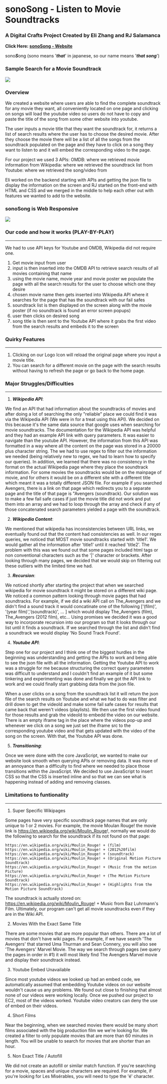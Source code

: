 # sonoSong - Listen to Movie Soundtracks

### A Digital Crafts Project Created by Eli Zhang and RJ Salamanca

**Click Here: [sonoSong - Website](http://ec2-18-221-169-73.us-east-2.compute.amazonaws.com/)**

sono***S***ong (sono means '***that***' in japanese, so our name means '***that song***')

### Sample Search for a Movie Soundtrack

![](./images/main_tutorial.gif)

### Overview

We created a website where users are able to find the complete soundtrack for any movie they want, all conveniently located on one page and clicking on songs will load the youtube video so users do not have to copy and paste the title of the song from some other website into youtube.

The user inputs a movie title that they want the soundtrack for, it returns a list of search results where the user has to choose the desired movie. After they choose the movie there will be a list of all the songs from the soundtrack populated on the page and they have to click on a song they want to listen to and it will embed the corresponding video to the page.

For our project we used 3 APIs:
    OMDB: where we retrieved movie information from
    Wikipedia: where we retrieved the soundtrack list from
    Youtube: where we retrieved the song/video from

Eli worked on the backend starting with APIs and getting the json file to display the information on the screen and RJ started on the front-end with HTML and CSS and we merged in the middle to help each other out with features we wanted to add to the website.

### sonoSong is Web Responsive

![](./images/responsive_tutorial.gif)

### Our code and how it works (PLAY-BY-PLAY)
---

We had to use API keys for Youtube and OMDB, Wikipedia did not require one.

1. Get movie input from user  
2. input is then inserted into the OMDB API to retrieve search results of all movies containing that name 
3. using the movie name, movie year and movie poster we populate the page with all the search results for the user to choose which one they desire
4. chosen movie name then gets inserted into Wikipedia API where it searches for the page that has the soundtrack with our fail safes
5. soundtrack list is then displayed on the screen along with the movie poster (if no soundtrack is found an error screen popups)
6. user then clicks on desired song
7. song title is then sent to the Youtube API where it grabs the first video from the search results and embeds it to the screen

### Quirky Features
---

1. Clicking on our Logo Icon will reload the original page where you input a movie title.
2. You can search for a different movie on the page with the search results without having to refresh the page or go back to the home page.

### Major Struggles/Difficulties
---

1. ***Wikipedia API***:

We find an API that had information about the soundtracks of movies and after doing a lot of searching the only "reliable" place we could find it was via the Wikipedia API (We were in for a treat using this API). We decided on this because it's the same data source that google uses when searching for movie soundtracks. The documentation for the Wikipedia API was helpful and they had an example API link with query parameters. It was easier to navigate than the youtube API. However, the information from this API was formatted in a way where all the content on the page was stored in a 20000 plus character string. The  we had to use regex to filter out the information we needed (being relatively new to regex, we had to learn how to specify our queries). In addition, we learned that there was no consistency in the format on the actual Wikipedia page where they place the soundtrack information. For some movies the soundtracks would be on the mainpage of movie, and for others it would be on a different site with a different title which meant it was a totally different JSON file. For example if you searched Avengers, there is a link on that page which redirects you to a separate page and the title of that page is "Avengers (soundtrack). Our solution was to make a few fail safe cases if just the movie title did not work and put them into an array and we had to loop through the array and check if any of those concatenated search parameters yielded a page with the soundtrack.

2. ***Wikipedia Content***:

We mentioned that wikipedia has inconsistencies between URL links, we eventually found out that the content had consistencies as well. In our regex queries, we noticed that MOST movie soundtracks started with 'title1'. We would gather all the information after 'title1' until it reached 'title2'. The problem with this was we found out that some pages included html tags or non conventional characters such as the '|' character or brackets. After looking through many pages, we decided that we would skip on filtering out these outliers with the limited time we had.

3. ***Recursion***:

We noticed shortly after starting the project that when we searched wikipedia for movie soundtrack it might be stored on a different wiki page. We noticed a common pattern looking through movie pages that had soundtracks. For example, if we did a wiki API call on The_Avengers and we didn't find a sound track it would concatinate one of the following ['(film)', '(year film)','(soundtrack)', ... ] which would display The_Avengers (film), The_Avengers (2012 film), etc... Using promises we decided it was a good way to incorporate recursion into our program so that it looks through our list until it finds a soundtrack. If we searched through the list and didn't find a soundtrack we would display 'No Sound Track Found'.

4. ***Youtube API***:

Step one for our project and I think one of the biggest hurdles in the beginning was understanding and getting the APIs to work and being able to see the json file with all the information. Getting the Youtube API to work was a struggle for me because structuring the correct query parameters was difficult to understand and I couldn't find an example of it but some tinkering and experimenting was done and finally we got the API link to work and we could finally start grabbing data from the json file.

When a user clicks on a song from the soundtrack list it will return the json file of the search results on Youtube and what we had to do was filter and drill down to get the videoId and make some fail safe cases for results that came back that weren't videos (playlists). We then use the first video found for those results and grab the videoId to embedd the video on our website. There is an empty iframe tag in the place where the videos pop-up and whenever we click on a song we just set the iframe src to the corresponding youtube video and that gets updated with the video of the song on the screen. With that, the Youtube API was done.

5. ***Transitioning***:

Once we were done with the core JavaScript, we wanted to make our website look smooth when querying APIs or removing data. It was more of an annoyance than a difficulty to find where we needed to place those transitions within the JavaScript. We decided to use JavaScript to insert CSS so that the CSS is inserted inline and so that we can see what is happening instead of adding and removing classes.

### Limitations to funtionality
---

1. Super Specific Wikipages

Some pages have very specific soundtrack page names that are only unique to 1 or 2 movies. For example, the movie Moulan Rouge! the movie link is https://en.wikipedia.org/wiki/Moulin_Rouge!, normally we would do the following to search for the soundtrack if its not found on that page:

    https://en.wikipedia.org/wiki/Moulin_Rouge! + (film)
    https://en.wikipedia.org/wiki/Moulin_Rouge! + (2012%20film)
    https://en.wikipedia.org/wiki/Moulin_Rouge! + (soundtrack)
    https://en.wikipedia.org/wiki/Moulin_Rouge! + (Original Motion Picture Soundtrack)
    https://en.wikipedia.org/wiki/Moulin_Rouge! + (Music from the motion Picture)
    https://en.wikipedia.org/wiki/Moulin_Rouge! + (The Motion Picture Soundtrack)
    https://en.wikipedia.org/wiki/Moulin_Rouge! + (Highlights from the Motion Picture Soundtrack)

The soundtrack is actually stored on:
    https://en.wikipedia.org/wiki/Moulin_Rouge! + Music from Baz Luhrmann's Film.
Ultimately, our program can't get all movie soundtracks even if they are in the Wiki API.

2. Movies With the Exact Same Title

There are some movies that are more popular than others. There are a lot of movies that don't have wiki pages. For example, if we have search 'The Avengers' that starred Uma Thurman and Sean Connery, you will also see 'The Avengers' Marvel Movie. The way we search through pages (we query the pages in order in #1) it will most likely find The Avengers Marvel movie and display their soundtrack instead.

3. Youtube Embed Unavailable

Since most youtube videos we looked up had an embed code, we automatically assumed that embedding Youtube videos on our website wouldn't cause us any problems. We found out close to finishing that almost none of our videos were working locally. Once we pushed our project to EC2, most of the videos worked. Youtube video creators can deny the use of embed on their videos.

4. Short Films

Near the beginning, when we searched movies there would be many short films associated with the big production film we we're looking for. We created a filter to only populate movies that are more than 60 minutes in length. You will be unable to search for movies that are shorter than an hour.

5. Non Exact Title / Autofill

We did not create an autofill or similar match function. If you're searching for a movie, spaces and unique characters are required. For example, if you're looking for Les Misérables, you will need to type the 'é' character.